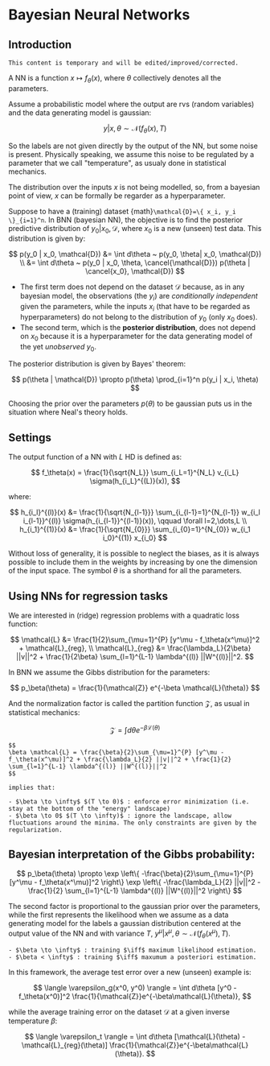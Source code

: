 # Bayesian Neural Networks

## Introduction

```{warning}
This content is temporary and will be edited/improved/corrected.
```


A NN is a function $x \mapsto f_\theta(x)$, where $\theta$ collectively denotes all the parameters.

Assume a probabilistic model where the output are rvs (random variables) and the data generating model is gaussian:

$$
y | x, \theta \sim \mathcal{N}(f_\theta(x), T)
$$

So the labels are not given directly by the output of the NN, but some noise is present. Physically speaking, we assume this noise to be regulated
by a parameter that we call "temperature", as usualy done in statistical mechanics.

The distribution over the inputs $x$ is not being modelled, so, from a bayesian point of view, $x$ can be formally be regarder as a hyperparameter.

Suppose to have a (training) dataset {math}`\mathcal{D}=\{ x_i, y_i \}_{i=1}^n`. In BNN (bayesian NN), the objective is to find the posterior predictive
distribution of $y_0 | x_0, \mathcal{D}$, where $x_0$ is a new (unseen) test data. This distribution is given by:

$$
p(y_0 | x_0, \mathcal{D}) &= \int d\theta ~ p(y_0, \theta| x_0, \mathcal{D}) \\
                         &= \int d\theta ~ p(y_0 | x_0, \theta, \cancel{\mathcal{D}}) p(\theta | \cancel{x_0}, \mathcal{D})
$$

- The first term does not depend on the dataset $\mathcal{D}$ because, as in any bayesian model, the observations (the $y_i$) are _conditionally independent_ given the parameters, while the inputs $x_i$ (that have to be regarded as hyperparameters) do not belong to the distribution of $y_0$ (only $x_0$ does).
- The second term, which is the **posterior distribution**, does not depend on $x_0$ because it is a hyperparameter for the data generating model of the yet _unobserved_ $y_0$.

The posterior distribution is given by Bayes' theorem:

$$
p(\theta | \mathcal{D}) \propto p(\theta) \prod_{i=1}^n p(y_i | x_i, \theta)
$$

Choosing the prior over the parameters $p(\theta)$ to be gaussian puts us in the situation where Neal's theory holds.

## Settings

The output function of a NN with $L$ HD is defined as:

$$
f_\theta(x) = \frac{1}{\sqrt{N_L}} \sum_{i_L=1}^{N_L} v_{i_L} \sigma(h_{i_L}^{(L)}(x)),
$$

where:

$$
h_{i_l}^{(l)}(x) &= \frac{1}{\sqrt{N_{l-1}}} \sum_{i_{l-1}=1}^{N_{l-1}} w_{i_l i_{l-1}}^{(l)} \sigma(h_{i_{l-1}}^{(l-1)}(x)), \qquad \forall l=2,\dots,L \\
h_{i_1}^{(1)}(x) &= \frac{1}{\sqrt{N_{0}}} \sum_{i_{0}=1}^{N_{0}} w_{i_1 i_0}^{(1)} x_{i_0}
$$

Without loss of generality, it is possible to neglect the biases, as it is always possible to include them in the weights by increasing by one the dimension of the input space. The symbol $\theta$ is a shorthand for all the parameters. 

## Using NNs for regression tasks

We are interested in (ridge) regression problems with a quadratic loss function:

$$
\mathcal{L} &= \frac{1}{2}\sum_{\mu=1}^{P} [y^\mu - f_\theta(x^\mu)]^2 + \mathcal{L}_{reg}, \\
\mathcal{L}_{reg} &= \frac{\lambda_L}{2\beta} ||v||^2 + \frac{1}{2\beta} \sum_{l=1}^{L-1} \lambda^{(l)} ||W^{(l)}||^2.
$$

In BNN we assume the Gibbs distribution for the parameters:

$$
p_\beta(\theta) = \frac{1}{\mathcal{Z}} e^{-\beta \mathcal{L}(\theta)} 
$$

And the normalization factor is called the partition function $\mathcal{Z}$, as usual in statistical mechanics:

$$
\mathcal{Z} = \int d\theta e^{-\beta \mathcal{L}(\theta)}
$$

```{note}
$$
\beta \mathcal{L} = \frac{\beta}{2}\sum_{\mu=1}^{P} [y^\mu - f_\theta(x^\mu)]^2 + \frac{\lambda_L}{2} ||v||^2 + \frac{1}{2} \sum_{l=1}^{L-1} \lambda^{(l)} ||W^{(l)}||^2
$$

implies that:

- $\beta \to \infty$ $(T \to 0)$ : enforce error minimization (i.e. stay at the bottom of the "energy" landscape)
- $\beta \to 0$ $(T \to \infty)$ : ignore the landscape, allow fluctuations around the minima. The only constraints are given by the regularization.

```

## Bayesian interpretation of the Gibbs probability:

$$
p_\beta(\theta) \propto \exp \left\{ -\frac{\beta}{2}\sum_{\mu=1}^{P} [y^\mu - f_\theta(x^\mu)]^2 \right\} 
    \exp \left\{ -\frac{\lambda_L}{2} ||v||^2 - \frac{1}{2} \sum_{l=1}^{L-1} \lambda^{(l)} ||W^{(l)}||^2 \right\}
$$

The second factor is proportional to the gaussian prior over the parameters, while the first represents the likelihood when we assume as a data 
generating model for the labels a gaussian distribution centered at the output value of the NN and with variance $T$, $y^\mu | x^\mu, \theta \sim \mathcal{N}(f_\theta(x^\mu), T)$.

```{note}
- $\beta \to \infty$ : training $\iff$ maximum likelihood estimation.
- $\beta < \infty$ : training $\iff$ maxumum a posteriori estimation.
```

In this framework, the average test error over a new (unseen) example is:

$$
\langle \varepsilon_g(x^0, y^0) \rangle = \int d\theta [y^0 - f_\theta(x^0)]^2 \frac{1}{\mathcal{Z}}e^{-\beta\mathcal{L}(\theta)}, 
$$

while the average training error on the dataset $\mathcal{D}$ at a given inverse temperature $\beta$:

$$
\langle \varepsilon_t \rangle = \int d\theta [\mathcal{L}(\theta) - \mathcal{L}_{reg}(\theta)] \frac{1}{\mathcal{Z}}e^{-\beta\mathcal{L}(\theta)}. 
$$